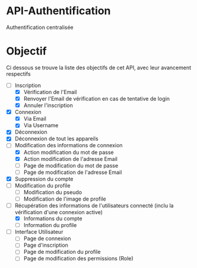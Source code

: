 # API-Authentification
Authentification centralisée

# Objectif
Ci dessous se trouve la liste des objectifs de cet API, avec leur avancement respectifs
- [ ] Inscription
    - [X] Vérification de l'Email
    - [X] Renvoyer l'Email de vérification en cas de tentative de login
    - [X] Annuler l'inscription
- [X] Connexion
    - [X] Via Email
    - [X] Via Username
- [X] Déconnexion
- [X] Déconnexion de tout les appareils
- [ ] Modification des informations de connexion
    - [X] Action modification du mot de passe
    - [X] Action modification de l'adresse Email
    - [ ] Page de modification du mot de passe
    - [ ] Page de modification de l'adresse Email
- [X] Suppression du compte
- [ ] Modification du profile
    - [ ] Modification du pseudo
    - [ ] Modification de l'image de profile
- [ ] Récupération des informations de l'utilisateurs connecté (inclu la vérification d'une connexion active)
    - [X] Informations du compte
    - [ ] Information du profile
- [ ] Interface Utilisateur
    - [ ] Page de connexion
    - [ ] Page d'inscription
    - [ ] Page de modification du profile
    - [ ] Page de modification des permissions (Role)